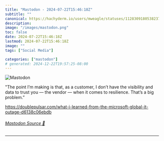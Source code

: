 ```yaml
---
title: "Mastodon - 2024-07-22T15:46:18Z"
subtitle: ""
canonical: https://hachyderm.io/users/mweagle/statuses/112830918053823760
description:
image: "/images/mastodon.png"
toc: false
date: 2024-07-22T15:46:18Z
lastmod: 2024-07-22T15:46:18Z
image: ""
tags: ["Social Media"]

categories: ["mastodon"]
# generated: 2024-12-22T19:57:25-08:00
---
```

![Mastodon](/images/mastodon.png)

<p>&quot;The point I’m making is that, as a customer, I don’t have the visibility and data to trust you — the vendor — when it comes to resilience. That’s a big problem.”</p><p><a href="https://doublepulsar.com/what-i-learned-from-the-microsoft-global-it-outage-d6138c06ebdb" target="_blank" rel="nofollow noopener noreferrer" translate="no"><span class="invisible">https://</span><span class="ellipsis">doublepulsar.com/what-i-learne</span><span class="invisible">d-from-the-microsoft-global-it-outage-d6138c06ebdb</span></a></p>


###### [Mastodon Source 🐘](https://hachyderm.io/@mweagle/112830918053823760)

___
